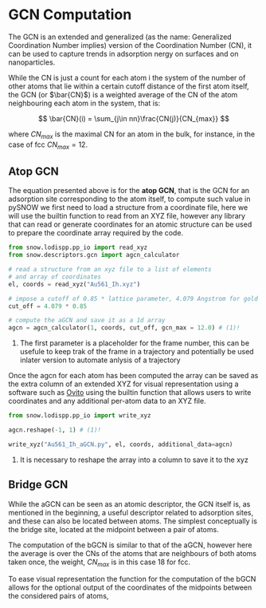 # GCN Computation

The GCN is an extended and generalized (as the name: Generalized Coordination Number implies) version of the Coordination Number (CN), it can be used to capture trends in adsorption nergy on surfaces and on nanoparticles.


While the CN is just a count for each atom i the system of the number of other atoms that lie within a certain cutoff distance of the first atom itself, the GCN (or $\bar{CN}$) is a weighted average of the CN of the atom neighbouring each atom in the system, that is:

$$
\bar{CN}(i) = \sum_{j\in nn}\frac{CN(j)}{CN_{max}}
$$

where $CN_{max}$ is the maximal CN for an atom in the bulk, for instance, in the case of fcc $CN_{max} = 12$.

## Atop GCN

The equation presented above is for the **atop GCN**, that is the GCN for an adsorption site corresponding to the atom itself, to compute such value in pySNOW we first need to load a structure from a coordinate file, here we will use the builtin function to read from an XYZ file, however any library that can read or generate coordinates for an atomic structure can be used to prepare the coordinate array required by the code.

```py title="agcn.py" linenums="1"
from snow.lodispp.pp_io import read_xyz
from snow.descriptors.gcn import agcn_calculator

# read a structure from an xyz file to a list of elements
# and array of coordinates
el, coords = read_xyz("Au561_Ih.xyz")

# impose a cutoff of 0.85 * lattice parameter, 4.079 Angstrom for gold
cut_off = 4.079 * 0.85

# compute the aGCN and save it as a 1d array
agcn = agcn_calculator(1, coords, cut_off, gcn_max = 12.0) # (1)!
```

1.  The first parameter is a placeholder for the frame number, this can be usefule to keep trak of the frame in a trajectory
and potentially be used inlater version to automate anlysis of a trajectory 

Once the agcn for each atom has been computed the array can be saved as the extra column of an extended XYZ for visual representation using a software such as [Ovito](https://www.ovito.org/ "Get the best viz tool!") using the builtin function that allows users to write coordinates and any additional per-atom data to an XYZ file.

```py title="agcn.py" linenums="13"
from snow.lodispp.pp_io import write_xyz

agcn.reshape(-1, 1) # (1)!

write_xyz("Au561_Ih_aGCN.py", el, coords, additional_data=agcn)
```

1. It is necessary to reshape the array into a column to save it to the xyz

## Bridge GCN

While the aGCN can be seen as an atomic descriptor, the GCN itself is, as mentioned in the beginning, a useful descriptor related to adsorption sites, and these can also be located between atoms. The simplest conceptually is the bridge site, located at the midpoint between a pair of atoms.

The computation of the bGCN is similar to that of the aGCN, however here the average is over the CNs of the atoms that are neighbours of both atoms taken once, the weight, $CN_{max}$ is in this case 18 for fcc.

To ease visual representation the function for the computation of the bGCN allows for the optional output of the coordinates of the midpoints between the considered pairs of atoms, 